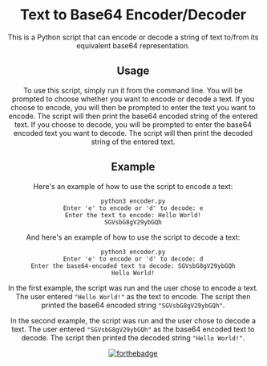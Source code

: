 <div align="center">
<h1>Text to Base64 Encoder/Decoder</h1>

This is a Python script that can encode or decode a string of text to/from its equivalent base64 representation.

## Usage

To use this script, simply run it from the command line. You will be prompted to choose whether you want to encode or decode a text. If you choose to encode, you will then be prompted to enter the text you want to encode. The script will then print the base64 encoded string of the entered text. If you choose to decode, you will be prompted to enter the base64 encoded text you want to decode. The script will then print the decoded string of the entered text.

## Example

Here's an example of how to use the script to encode a text:

```
python3 encoder.py
Enter 'e' to encode or 'd' to decode: e
Enter the text to encode: Hello World!
SGVsbG8gV29ybGQh
```


And here's an example of how to use the script to decode a text:

```
python3 encoder.py
Enter 'e' to encode or 'd' to decode: d
Enter the base64-encoded text to decode: SGVsbG8gV29ybGQh
Hello World!
```


In the first example, the script was run and the user chose to encode a text. The user entered `"Hello World!"` as the text to encode. The script then printed the base64 encoded string `"SGVsbG8gV29ybGQh"`.

In the second example, the script was run and the user chose to decode a text. The user entered `"SGVsbG8gV29ybGQh"` as the base64 encoded text to decode. The script then printed the decoded string `"Hello World!"`.

[![forthebadge](https://forthebadge.com/images/badges/built-with-love.svg)](https://forthebadge.com)
</div>
